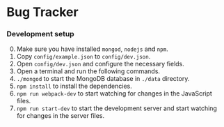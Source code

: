 # Bug Tracker

### Development setup
0. Make sure you have installed `mongod`, `nodejs` and `npm`.
1. Copy `config/example.json` to `config/dev.json`.
2. Open `config/dev.json` and configure the necessary fields.
3. Open a terminal and run the following commands.
4. `./mongod` to start the MongoDB database in `./data` directory.
5. `npm install` to install the dependencies.
6. `npm run webpack-dev` to start watching for changes in the JavaScript files.
7. `npm run start-dev` to start the development server and start watching for changes in the
server files.
